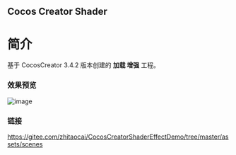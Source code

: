 ## Cocos Creator Shader

# 简介
基于 CocosCreator 3.4.2 版本创建的 **加载 增强** 工程。

### 效果预览
![image](https://gitee.com/yeshaohelpme/ShaderDemoImageLibrary/raw/master/gif/20220430/2022043002.gif)

### 链接
https://gitee.com/zhitaocai/CocosCreatorShaderEffectDemo/tree/master/assets/scenes